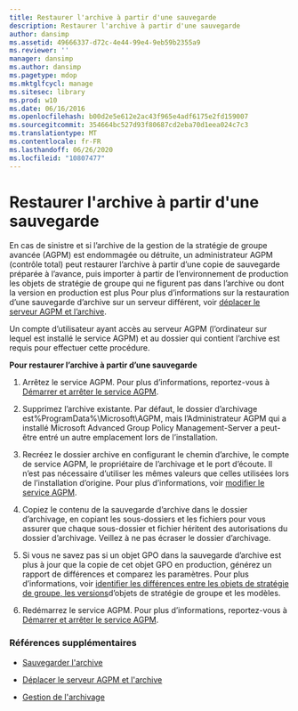 ```yaml
---
title: Restaurer l'archive à partir d'une sauvegarde
description: Restaurer l'archive à partir d'une sauvegarde
author: dansimp
ms.assetid: 49666337-d72c-4e44-99e4-9eb59b2355a9
ms.reviewer: ''
manager: dansimp
ms.author: dansimp
ms.pagetype: mdop
ms.mktglfcycl: manage
ms.sitesec: library
ms.prod: w10
ms.date: 06/16/2016
ms.openlocfilehash: b00d2e5e612e2ac43f965e4adf6175e2fd159007
ms.sourcegitcommit: 354664bc527d93f80687cd2eba70d1eea024c7c3
ms.translationtype: MT
ms.contentlocale: fr-FR
ms.lasthandoff: 06/26/2020
ms.locfileid: "10807477"
---
```

# Restaurer l'archive à partir d'une sauvegarde


En cas de sinistre et si l’archive de la gestion de la stratégie de groupe avancée (AGPM) est endommagée ou détruite, un administrateur AGPM (contrôle total) peut restaurer l’archive à partir d’une copie de sauvegarde préparée à l’avance, puis importer à partir de l’environnement de production les objets de stratégie de groupe qui ne figurent pas dans l’archive ou dont la version en production est plus Pour plus d’informations sur la restauration d’une sauvegarde d’archive sur un serveur différent, voir [déplacer le serveur AGPM et l’archive](move-the-agpm-server-and-the-archive.md).

Un compte d’utilisateur ayant accès au serveur AGPM (l’ordinateur sur lequel est installé le service AGPM) et au dossier qui contient l’archive est requis pour effectuer cette procédure.

**Pour restaurer l’archive à partir d’une sauvegarde**

1.  Arrêtez le service AGPM. Pour plus d’informations, reportez-vous à [Démarrer et arrêter le service AGPM](start-and-stop-the-agpm-service-agpm30ops.md).

2.  Supprimez l’archive existante. Par défaut, le dossier d’archivage est%ProgramData%\\Microsoft\\AGPM, mais l’Administrateur AGPM qui a installé Microsoft Advanced Group Policy Management-Server a peut-être entré un autre emplacement lors de l’installation.

3.  Recréez le dossier archive en configurant le chemin d’archive, le compte de service AGPM, le propriétaire de l’archivage et le port d’écoute. Il n’est pas nécessaire d’utiliser les mêmes valeurs que celles utilisées lors de l’installation d’origine. Pour plus d’informations, voir [modifier le service AGPM](modify-the-agpm-service-agpm30ops.md).

4.  Copiez le contenu de la sauvegarde d’archive dans le dossier d’archivage, en copiant les sous-dossiers et les fichiers pour vous assurer que chaque sous-dossier et fichier héritent des autorisations du dossier d’archivage. Veillez à ne pas écraser le dossier d’archivage.

5.  Si vous ne savez pas si un objet GPO dans la sauvegarde d’archive est plus à jour que la copie de cet objet GPO en production, générez un rapport de différences et comparez les paramètres. Pour plus d’informations, voir [identifier les différences entre les objets de stratégie de groupe, les versions](identify-differences-between-gpos-gpo-versions-or-templates-agpm30ops.md)d’objets de stratégie de groupe et les modèles.

6.  Redémarrez le service AGPM. Pour plus d’informations, reportez-vous à [Démarrer et arrêter le service AGPM](start-and-stop-the-agpm-service-agpm30ops.md).

### Références supplémentaires

-   [Sauvegarder l'archive](back-up-the-archive.md)

-   [Déplacer le serveur AGPM et l'archive](move-the-agpm-server-and-the-archive.md)

-   [Gestion de l'archivage](managing-the-archive.md)

 

 





